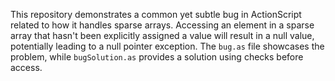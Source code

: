 This repository demonstrates a common yet subtle bug in ActionScript related to how it handles sparse arrays.  Accessing an element in a sparse array that hasn't been explicitly assigned a value will result in a null value, potentially leading to a null pointer exception.  The `bug.as` file showcases the problem, while `bugSolution.as` provides a solution using checks before access.